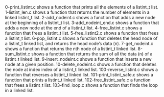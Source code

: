 0-print_listint.c shows a function that prints all the elements of a listint_t list.
1-listint_len.c shows a function that returns the number of elements in a linked listint_t list.
2-add_nodeint.c shows a function that adds a new node at the beginning of a listint_t list.
3-add_nodeint_end.c shows a function that adds a new node at the end of a listint_t list.
4-free_listint.c shows a function that frees a listint_t list.
5-free_listint2.c shows a function that frees a listint_t list.
6-pop_listint.c shows a function that deletes the head node of a listint_t linked list, and returns the head node’s data (n).
7-get_nodeint.c shows a function that returns the nth node of a listint_t linked list.
8-sum_listint.c shows a function that returns the sum of all the data (n) of a listint_t linked list.
9-insert_nodeint.c shows a function that inserts a new node at a given position.
10-delete_nodeint.c shows a function that deletes the node at index index of a listint_t linked list.
100-reverse_listint.c shows  a function that reverses a listint_t linked list.
101-print_listint_safe.c shows a function that prints a listint_t linked list.
102-free_listint_safe.c a function that frees a listint_t list.
103-find_loop.c shows a function that finds the loop in a linked list.
